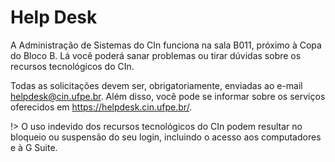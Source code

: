 # Help Desk

A Administração de Sistemas do CIn funciona na sala B011, próximo à Copa do Bloco B. Lá você poderá sanar problemas ou tirar dúvidas sobre os recursos tecnológicos do CIn.

Todas as solicitações devem ser, obrigatoriamente, enviadas ao e-mail helpdesk@cin.ufpe.br. Além disso, você pode se informar sobre os serviços oferecidos em https://helpdesk.cin.ufpe.br/.

!> O uso indevido dos recursos tecnológicos do CIn podem resultar no bloqueio ou suspensão do seu login, incluindo o acesso aos computadores e à G Suite.
